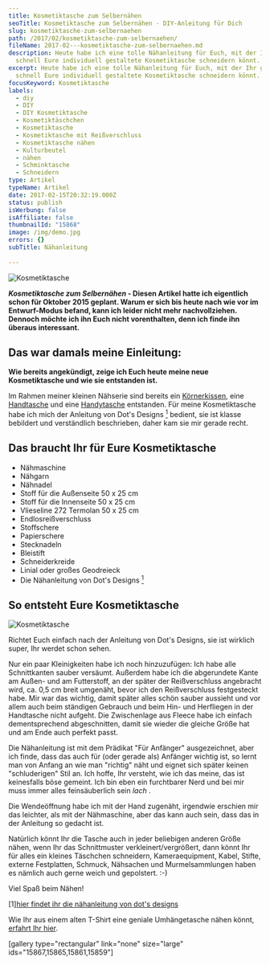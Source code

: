 ```yaml
---
title: Kosmetiktasche zum Selbernähen
seoTitle: Kosmetiktasche zum Selbernähen - DIY-Anleitung für Dich
slug: kosmetiktasche-zum-selbernaehen
path: /2017/02/kosmetiktasche-zum-selbernaehen/
fileName: 2017-02---kosmetiktasche-zum-selbernaehen.md
description: Heute habe ich eine tolle Nähanleitung für Euch, mit der Ihr ganz
  schnell Eure individuell gestaltete Kosmetiktasche schneidern könnt.
excerpt: Heute habe ich eine tolle Nähanleitung für Euch, mit der Ihr ganz
  schnell Eure individuell gestaltete Kosmetiktasche schneidern könnt.
focusKeyword: Kosmetiktasche
labels:
  - diy
  - DIY
  - DIY Kosmetiktasche
  - Kosmetiktäschchen
  - Kosmetiktasche
  - Kosmetiktasche mit Reißverschluss
  - Kosmetiktasche nähen
  - Kulturbeutel
  - nähen
  - Schminktasche
  - Schneidern
type: Artikel
typeName: Artikel
date: 2017-02-15T20:32:19.000Z
status: publish
isWerbung: false
isAffiliate: false
thumbnailId: "15868"
image: /img/demo.jpg
errors: {}
subTitle: Nähanleitung
  
---
```


![Kosmetiktasche](http://cardamonchai.com/wp-content/uploads/2017/02/32105962403_6f2b2d3d03_z-640x427.jpg)

**_Kosmetiktasche zum Selbernähen_ - Diesen Artikel hatte ich eigentlich schon
für Oktober 2015 geplant. Warum er sich bis heute nach wie vor im Entwurf-Modus
befand, kann ich leider nicht mehr nachvollziehen. Dennoch möchte ich ihn Euch
nicht vorenthalten, denn ich finde ihn überaus interessant.**

## **Das war damals meine Einleitung:**

**Wie bereits angekündigt, zeige ich Euch heute meine neue Kosmetiktasche und
wie sie entstanden ist.**

Im Rahmen meiner kleinen Nähserie sind bereits ein
[Körnerkissen](/2015/09/diy-koernerkissen-naehanleitung/), eine
[Handtasche](/2015/09/kleine-handtasche-zum-selbermachen/) und eine
[Handytasche](/2015/10/diy-handytasche-mit-zugmechanismus/) entstanden. Für
meine Kosmetiktasche habe ich mich der Anleitung von Dot's Designs
[<sup>1</sup>](#1) bedient, sie ist klasse bebildert und verständlich
beschrieben, daher kam sie mir gerade recht.

## Das braucht Ihr für Eure Kosmetiktasche

- Nähmaschine
- Nähgarn
- Nähnadel
- Stoff für die Außenseite 50 x 25 cm
- Stoff für die Innenseite 50 x 25 cm
- Vlieseline 272 Termolan 50 x 25 cm
- Endlosreißverschluss
- Stoffschere
- Papierschere
- Stecknadeln
- Bleistift
- Schneiderkreide
- Linial oder großes Geodreieck
- Die Nähanleitung von Dot's Designs [<sup>1</sup>](#1)

## So entsteht Eure Kosmetiktasche

![Kosmetiktasche](http://cardamonchai.com/wp-content/uploads/2017/02/22309643076_b29604c2e7_z-640x640.jpg)

Richtet Euch einfach nach der Anleitung von Dot's Designs, sie ist wirklich
super, Ihr werdet schon sehen.

Nur ein paar Kleinigkeiten habe ich noch hinzuzufügen: Ich habe alle
Schnittkanten sauber versäumt. Außerdem habe ich die abgerundete Kante am Außen-
und am Futterstoff, an der später der Reißverschluss angebracht wird, ca. 0,5 cm
breit umgenäht, bevor ich den Reißverschluss festgesteckt habe. Mir war das
wichtig, damit später alles schön sauber aussieht und vor allem auch beim
ständigen Gebrauch und beim Hin- und Herfliegen in der Handtasche nicht aufgeht.
Die Zwischenlage aus Fleece habe ich einfach dementsprechend abgeschnitten,
damit sie wieder die gleiche Größe hat und am Ende auch perfekt passt.

Die Nähanleitung ist mit dem Prädikat "Für Anfänger" ausgezeichnet, aber ich
finde, dass das auch für (oder gerade als) Anfänger wichtig ist, so lernt man
von Anfang an wie man "richtig" näht und eignet sich später keinen
"schluderigen" Stil an. Ich hoffe, Ihr versteht, wie ich das meine, das ist
keinesfalls böse gemeint. Ich bin eben ein furchtbarer Nerd und bei mir muss
immer alles feinsäuberlich sein _lach_ .

Die Wendeöffnung habe ich mit der Hand zugenäht, irgendwie erschien mir das
leichter, als mit der Nähmaschine, aber das kann auch sein, dass das in der
Anleitung so gedacht ist.

Natürlich könnt Ihr die Tasche auch in jeder beliebigen anderen Größe nähen,
wenn Ihr das Schnittmuster verkleinert/vergrößert, dann könnt Ihr für alles ein
kleines Täschchen schneidern, Kameraequipment, Kabel, Stifte, externe
Festplatten, Schmuck, Nähsachen und Murmelsammlungen haben es nämlich auch gerne
weich und gepolstert. :-)

Viel Spaß beim Nähen!

[1][hier findet ihr die nähanleitung von dot's designs](http://www.dots-designs.de/kosmetiktasche-naehen/)

Wie Ihr aus einem alten T-Shirt eine geniale Umhängetasche nähen könnt,
[erfahrt Ihr hier](/2015/09/diy-upcycling-nerdbag/).

[gallery type="rectangular" link="none" size="large"
ids="15867,15865,15861,15859"]

  